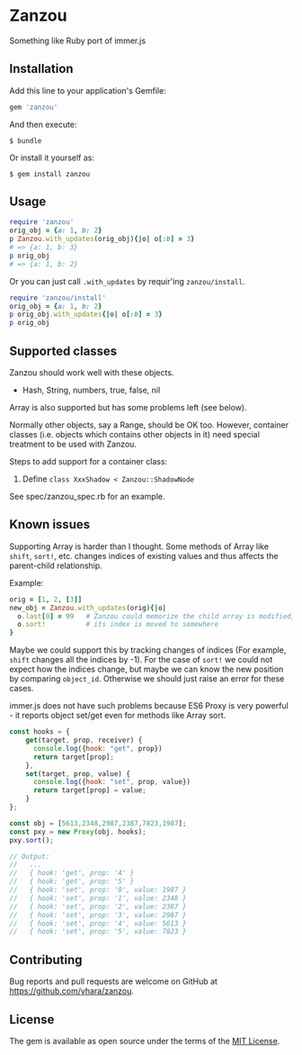 # Zanzou

Something like Ruby port of immer.js

## Installation

Add this line to your application's Gemfile:

```ruby
gem 'zanzou'
```

And then execute:

    $ bundle

Or install it yourself as:

    $ gem install zanzou

## Usage

```rb
require 'zanzou'
orig_obj = {a: 1, b: 2}
p Zanzou.with_updates(orig_obj){|o| o[:b] = 3}
# => {a: 1, b: 3}
p orig_obj
# => {a: 1, b: 2}
```

Or you can just call `.with_updates` by requir'ing `zanzou/install`.

```rb
require 'zanzou/install'
orig_obj = {a: 1, b: 2}
p orig_obj.with_updates{|o| o[:b] = 3}
p orig_obj
```

## Supported classes

Zanzou should work well with these objects.

- Hash, String, numbers, true, false, nil

Array is also supported but has some problems left (see below).

Normally other objects, say a Range, should be OK too. However, container
classes (i.e. objects which contains other objects in it) need special
treatment to be used with Zanzou.

Steps to add support for a container class:

1. Define `class XxxShadow < Zanzou::ShadowNode` 

See spec/zanzou_spec.rb for an example.

## Known issues

Supporting Array is harder than I thought. Some methods of Array like `shift`,
`sort!`, etc. changes indices of existing values and thus affects the
parent-child relationship.

Example:

```rb
orig = [1, 2, [3]]
new_obj = Zanzou.with_updates(orig){|o|
  o.last[0] = 99   # Zanzou could memorize the child array is modified, but
  o.sort!          # its index is moved to somewhere
}
```

Maybe we could support this by tracking changes of indices (For example, `shift` changes all the indices by -1). For the case of `sort!` we could not expect how
the indices change, but maybe we can know the new position by comparing `object_id`. Otherwise we should just raise an error for these cases.

immer.js does not have such problems because ES6 Proxy is very powerful - it
reports object set/get even for methods like Array sort.

```js
const hooks = {
    get(target, prop, receiver) {
      console.log({hook: "get", prop})
      return target[prop];
    },
    set(target, prop, value) {
      console.log({hook: "set", prop, value})
      return target[prop] = value;
    }
};

const obj = [5613,2348,2987,2387,7823,1987];
const pxy = new Proxy(obj, hooks);
pxy.sort();

// Output:
//   ...
//   { hook: 'get', prop: '4' }
//   { hook: 'get', prop: '5' }
//   { hook: 'set', prop: '0', value: 1987 }
//   { hook: 'set', prop: '1', value: 2348 }
//   { hook: 'set', prop: '2', value: 2387 }
//   { hook: 'set', prop: '3', value: 2987 }
//   { hook: 'set', prop: '4', value: 5613 }
//   { hook: 'set', prop: '5', value: 7823 }
```

## Contributing

Bug reports and pull requests are welcome on GitHub at https://github.com/yhara/zanzou.

## License

The gem is available as open source under the terms of the [MIT License](https://opensource.org/licenses/MIT).
